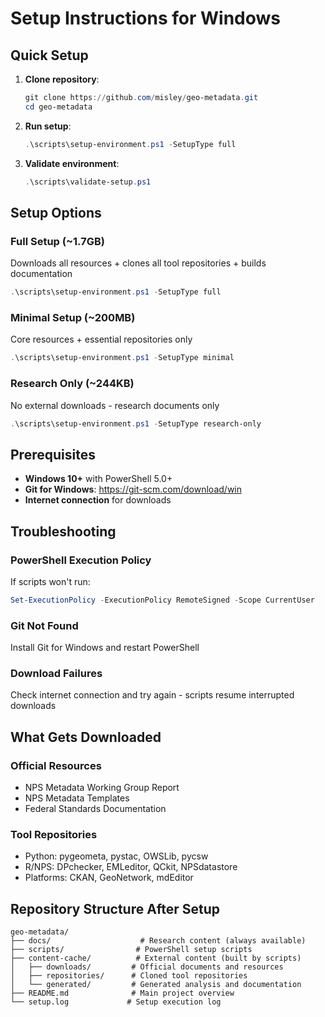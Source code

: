# Setup Instructions for Windows

## Quick Setup

1. **Clone repository**:
   ```powershell
   git clone https://github.com/misley/geo-metadata.git
   cd geo-metadata
   ```

2. **Run setup**:
   ```powershell
   .\scripts\setup-environment.ps1 -SetupType full
   ```

3. **Validate environment**:
   ```powershell
   .\scripts\validate-setup.ps1
   ```

## Setup Options

### Full Setup (~1.7GB)
Downloads all resources + clones all tool repositories + builds documentation
```powershell
.\scripts\setup-environment.ps1 -SetupType full
```

### Minimal Setup (~200MB)  
Core resources + essential repositories only
```powershell
.\scripts\setup-environment.ps1 -SetupType minimal
```

### Research Only (~244KB)
No external downloads - research documents only
```powershell
.\scripts\setup-environment.ps1 -SetupType research-only
```

## Prerequisites

- **Windows 10+** with PowerShell 5.0+
- **Git for Windows**: https://git-scm.com/download/win
- **Internet connection** for downloads

## Troubleshooting

### PowerShell Execution Policy
If scripts won't run:
```powershell
Set-ExecutionPolicy -ExecutionPolicy RemoteSigned -Scope CurrentUser
```

### Git Not Found
Install Git for Windows and restart PowerShell

### Download Failures
Check internet connection and try again - scripts resume interrupted downloads

## What Gets Downloaded

### Official Resources
- NPS Metadata Working Group Report
- NPS Metadata Templates  
- Federal Standards Documentation

### Tool Repositories
- Python: pygeometa, pystac, OWSLib, pycsw
- R/NPS: DPchecker, EMLeditor, QCkit, NPSdatastore
- Platforms: CKAN, GeoNetwork, mdEditor

## Repository Structure After Setup

```
geo-metadata/
├── docs/                    # Research content (always available)
├── scripts/                # PowerShell setup scripts
├── content-cache/          # External content (built by scripts)
│   ├── downloads/         # Official documents and resources  
│   ├── repositories/      # Cloned tool repositories
│   └── generated/         # Generated analysis and documentation
├── README.md              # Main project overview
└── setup.log             # Setup execution log
```